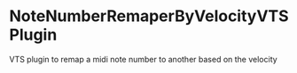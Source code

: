 # NoteNumberRemaperByVelocityVTSPlugin
VTS plugin to remap a midi note number to another based on the velocity
